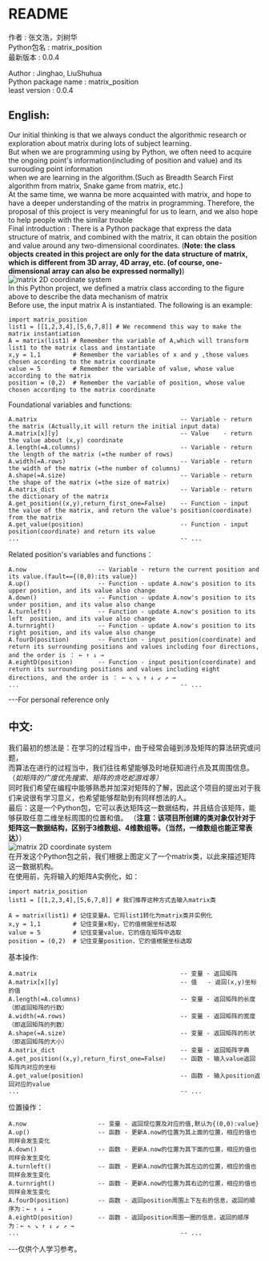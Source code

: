 
# README
作者 : 张文浩，刘树华\
Python包名 : matrix_position\
最新版本 : 0.0.4

Author : Jinghao, LiuShuhua\
Python package name : matrix_position\
least version : 0.0.4
## English:
Our initial thinking is that we always conduct the algorithmic research or exploration about matrix during lots of subject learning.\
But when we are programming using by Python, we often need to acquire the ongoing point's information(including of position and value) and its surrouding point information\
when we are learning in the algorithm.(Such as Breadth Search First algorithm from matrix, Snake game from matrix, etc.)\
At the same time, we wanna be more acquainted with matrix, and hope to have a deeper understanding of the matrix in programming. 
Therefore, the proposal of this project is very meaningful for us to learn, and we also hope to help people with the similar trouble\
Final introduction : There is a Python package that express the data structure of matrix, and combined with the matrix, it can obtain the position and value around any two-dimensional coordinates.
(**Note: the class objects created in this project are only for the data structure of matrix, which is different from 3D array, 4D array, etc. (of course, one-dimensional array can also be expressed normally)**)\
![matrix 2D coordinate system](https://user-images.githubusercontent.com/106080312/203535754-2fcc0d5e-a132-4250-a8e1-203ea490d3ab.png)\
In this Python project, we defined a matrix class according to the figure above to describe the data mechanism of matrix\
Before use, the input matrix A is instantiated. The following is an example:
```
import matrix_position
list1 = [[1,2,3,4],[5,6,7,8]] # We recommend this way to make the matrix instantiation
A = matrix(list1) # Remember the variable of A,which will transform list1 to the matrix class and instantiate
x,y = 1,1         # Remember the variables of x and y ,those values chosen according to the matrix coordinate
value = 5         # Remember the variable of value, whose value according to the matrix
position = (0,2)  # Remember the variable of position, whose value chosen according to the matrix coordinate
```
Foundational variables and functions:
```
A.matrix                                        -- Variable - return the matrix (Actually,it will return the initial input data)
A.matrix[x][y]                                  -- Value    - return the value about (x,y) coordinate
A.length(=A.columns)                            -- Variable - return the length of the matrix (=the number of rows)
A.width(=A.rows)                                -- Variable - return the width of the matrix (=the number of columns)
A.shape(=A.size)                                -- Variable - return the shape of the matrix (=the size of matrix)
A.matrix_dict                                   -- Variable - return the dictionary of the matrix
A.get_position((x,y),return_first_one=False)    -- Function - input  the value of the matrix, and return the value's position(coordinate) from the matrix
A.get_value(position)                           -- Function - input  position(coordinate) and return its value
...                                             -- ...
```
Related position's variables and functions：
```
A.now                    -- Variable - return the current position and its value.(fault=={(0,0):its value})
A.up()                   -- Function - update A.now's position to its upper position, and its value also change
A.down()                 -- Function - update A.now's position to its under position, and its value also change
A.turnleft()             -- Function - update A.now's position to its left  position, and its value also change
A.turnright()            -- Function - update A.now's position to its right position, and its value also change
A.fourD(position)        -- Function - input position(coordinate) and return its surrounding positions and values including four directions, and the order is ： ← ↑ ↓ →
A.eightD(position)       -- Function - input position(coordinate) and return its surrounding positions and values including eight directions, and the order is ： ← ↖ ↘ ↑ ↓ ↙ ↗ →
...                                             -- ...
```

---For personal reference only


## 中文:
我们最初的想法是：在学习的过程当中，由于经常会碰到涉及矩阵的算法研究或问题，\
而算法在进行的过程当中，我们往往希望能够及时地获知进行点及其周围信息。（*如矩阵的广度优先搜索、矩阵的贪吃蛇游戏等）*\
同时我们希望在编程中能够熟悉并加深对矩阵的了解，因此这个项目的提出对于我们来说很有学习意义，也希望能够帮助到有同样想法的人。\
最后：这是一个Python包，它可以表达矩阵这一数据结构，并且结合该矩阵，能够获取任意二维坐标周围的位置和值。 
（**注意：该项目所创建的类对象仅针对于矩阵这一数据结构，区别于3维数组、4维数组等。（当然，一维数组也能正常表达）**）\
![matrix 2D coordinate system](https://user-images.githubusercontent.com/106080312/203535754-2fcc0d5e-a132-4250-a8e1-203ea490d3ab.png)\
在开发这个Python包之前，我们根据上图定义了一个matrix类，以此来描述矩阵这一数据机构。\
在使用前，先将输入的矩阵A实例化，如：
```
import matrix_position
list1 = [[1,2,3,4],[5,6,7,8]] # 我们推荐这种方式去输入matrix类

A = matrix(list1) # 记住变量A，它将list1转化为matrix类并实例化
x,y = 1,1         # 记住变量x和y，它的值根据坐标选取
value = 5         # 记住变量value，它的值在矩阵中选取
position = (0,2)  # 记住变量position，它的值根据坐标选取
```
基本操作:
```
A.matrix                                        -- 变量 - 返回矩阵
A.matrix[x][y]                                  -- 值   - 返回(x,y)坐标的值
A.length(=A.columns)                            -- 变量 - 返回矩阵的长度（即返回矩阵的行数）
A.width(=A.rows)                                -- 变量 - 返回矩阵的宽度（即返回矩阵的列数）
A.shape(=A.size)                                -- 变量 - 返回矩阵的形状（即返回矩阵的大小）
A.matrix_dict                                   -- 变量 - 返回矩阵字典
A.get_position((x,y),return_first_one=False)    -- 函数 - 输入value返回矩阵内对应的坐标
A.get_value(position)                           -- 函数 - 输入position返回对应的value
...                                             -- ...
```
位置操作：
```
A.now                    -- 变量 - 返回现位置及对应的值,默认为{(0,0):value}
A.up()                   -- 函数 - 更新A.now的位置为其上面的位置，相应的值也同样会发生变化
A.down()                 -- 函数 - 更新A.now的位置为其下面的位置，相应的值也同样会发生变化
A.turnleft()             -- 函数 - 更新A.now的位置为其左边的位置，相应的值也同样会发生变化
A.turnright()            -- 函数 - 更新A.now的位置为其右边的位置，相应的值也同样会发生变化
A.fourD(position)        -- 函数 - 返回position周围上下左右的信息，返回的顺序为：← ↑ ↓ →
A.eightD(position)       -- 函数 - 返回position周围一圈的信息，返回的顺序为：← ↖ ↘ ↑ ↓ ↙ ↗ →
...                                             -- ...
```

---仅供个人学习参考。





